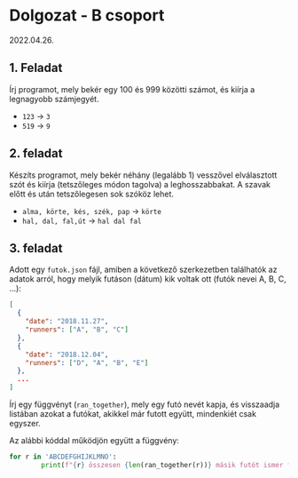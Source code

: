 # Dolgozat - B csoport
2022.04.26.

## 1. Feladat

Írj programot, mely bekér egy 100 és 999 közötti számot, és kiírja a legnagyobb számjegyét.
 - `123` -> `3`
 - `519` -> `9`


## 2. feladat 
Készíts programot, mely bekér néhány (legalább 1) vesszővel elválasztott szót és kiírja (tetszőleges módon tagolva) a leghosszabbakat. A szavak előtt és után tetszőlegesen sok szóköz lehet. 

 - `alma, körte, kés, szék, pap` -> `körte`
 - `hal, dal, fal,út` -> `hal dal fal`

## 3. feladat
Adott egy `futok.json` fájl, amiben a következő szerkezetben találhatók az adatok arról, hogy melyik futáson (dátum) kik voltak ott (futók nevei A, B, C, ...):
```json
[
  {
    "date": "2018.11.27",
    "runners": ["A", "B", "C"]
  },
  {
    "date": "2018.12.04",
    "runners": ["D", "A", "B", "E"]
  },
  ...
]

```
Írj egy függvényt (`ran_together`), mely egy futó nevét kapja, és visszaadja listában azokat a futókat, akikkel már futott együtt, mindenkiét csak egyszer.

Az alábbi kóddal működjön együtt a függvény:

```python
for r in 'ABCDEFGHIJKLMNO':
        print(f"{r} összesen {len(ran_together(r))} másik futót ismer futásokról.")
```